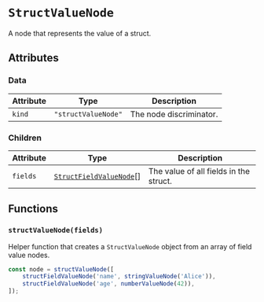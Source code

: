 # `StructValueNode`

A node that represents the value of a struct.

## Attributes

### Data

| Attribute | Type                | Description             |
| --------- | ------------------- | ----------------------- |
| `kind`    | `"structValueNode"` | The node discriminator. |

### Children

| Attribute | Type                                                  | Description                            |
| --------- | ----------------------------------------------------- | -------------------------------------- |
| `fields`  | [`StructFieldValueNode`](./StructFieldValueNode.md)[] | The value of all fields in the struct. |

## Functions

### `structValueNode(fields)`

Helper function that creates a `StructValueNode` object from an array of field value nodes.

```ts
const node = structValueNode([
    structFieldValueNode('name', stringValueNode('Alice')),
    structFieldValueNode('age', numberValueNode(42)),
]);
```
